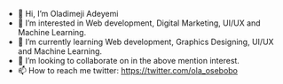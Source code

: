 - 👋 Hi, I’m Oladimeji Adeyemi
- 👀 I’m interested in Web development, Digital Marketing, UI/UX and Machine Learning.
- 🌱 I’m currently learning Web development, Graphics Designing, UI/UX and Machine Learning.
- 💞️ I’m looking to collaborate on in the above mention interest.
- 📫 How to reach me twitter: https://twitter.com/ola_osebobo
<!---
Osebobo/Osebobo is a ✨ special ✨ repository because its `README.md` (this file) appears on your GitHub profile.
You can click the Preview link to take a look at your changes.
--->
